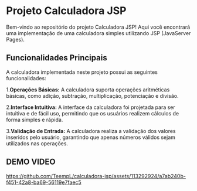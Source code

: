 # Projeto Calculadora JSP

Bem-vindo ao repositório do projeto Calculadora JSP! Aqui você encontrará uma implementação de uma calculadora simples utilizando JSP (JavaServer Pages).

## Funcionalidades Principais

A calculadora implementada neste projeto possui as seguintes funcionalidades:

1.**Operações Básicas:** A calculadora suporta operações aritméticas básicas, como adição, subtração, multiplicação, potenciação e divisão.

2.**Interface Intuitiva:** A interface da calculadora foi projetada para ser intuitiva e de fácil uso, permitindo que os usuários realizem cálculos de forma simples e rápida.

3.**Validação de Entrada:** A calculadora realiza a validação dos valores inseridos pelo usuário, garantindo que apenas números válidos sejam utilizados nas operações.

## DEMO VIDEO

https://github.com/TeempL/calculadora-jsp/assets/113292924/a7ab240b-f451-42a8-ba69-56119e7faec5


